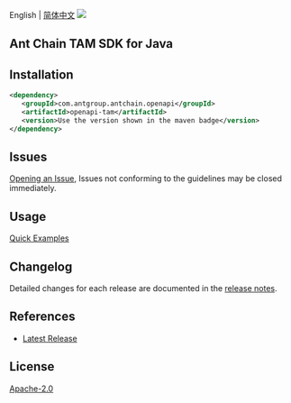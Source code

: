 English | [简体中文](README-CN.md)
![](https://aliyunsdk-pages.alicdn.com/icons/AlibabaCloud.svg)

## Ant Chain TAM SDK for Java

## Installation

```xml
<dependency>
   <groupId>com.antgroup.antchain.openapi</groupId>
   <artifactId>openapi-tam</artifactId>
   <version>Use the version shown in the maven badge</version>
</dependency>
```

## Issues
[Opening an Issue](https://github.com/alipay/antchain-openapi-prod-sdk/issues/new), Issues not conforming to the guidelines may be closed immediately.

## Usage
[Quick Examples](https://github.com/alipay/antchain-openapi-prod-sdk/blob/master/docs/0-Examples-EN.md#quick-examples)

## Changelog
Detailed changes for each release are documented in the [release notes](./ChangeLog.txt).

## References
* [Latest Release](https://github.com/alipay/antchain-openapi-prod-sdk/)

## License
[Apache-2.0](http://www.apache.org/licenses/LICENSE-2.0)
